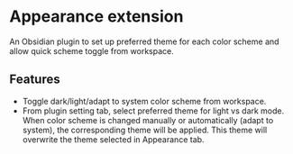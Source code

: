 # Appearance extension

An Obsidian plugin to set up preferred theme for each color scheme and allow quick scheme toggle from workspace.

## Features

- Toggle dark/light/adapt to system color scheme from workspace.
- From plugin setting tab, select preferred theme for light vs dark mode. When color scheme is changed manually or automatically (adapt to system), the corresponding theme will be applied. This theme will overwrite the theme selected in Appearance tab.
